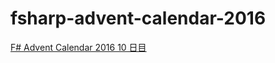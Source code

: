 # fsharp-advent-calendar-2016

[F# Advent Calendar 2016 10 日目](http://qiita.com/advent-calendar/2016/fsharp)
